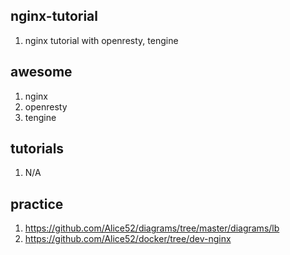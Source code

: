 ## nginx-tutorial

1. nginx tutorial with openresty, tengine

## awesome

1. nginx
2. openresty
3. tengine

## tutorials

1. N/A

## practice

1. https://github.com/Alice52/diagrams/tree/master/diagrams/lb
2. https://github.com/Alice52/docker/tree/dev-nginx
